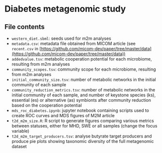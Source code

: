 # Diabetes metagenomic study

## File contents

* `western_diet.sbml`: seeds used for m2m analyses
* `metadata.csv`: metadata file obtained from MICOM article (see `recent.csv` in [https://github.com/micom-dev/paper/tree/master/data](https://github.com/micom-dev/paper/tree/master/data))
* `addedvalue.tsv`: metabolic cooperation potential for each microbiome, resulting from m2m analyses
* `community_scopes.tsv`: community scope for each microbiome, resulting from m2m analyses
* `initial_community_size.tsv`: number of metabolic networks in the initial community of each sample
* `community_reduction_metrics.tsv`: number of metabolic networks in the initial community of each sample, and number of keystone species (ks), essential (es) or alternative (as) symbionts after community reduction based on the cooperation potential
* `mds_roc_diabetes.ipynb`: jupyter notebook containing scripts used to create ROC curves and MDS figures of M2M article
* `t2d_m2m_size.R`: R script to generate figures comparing various metrics between statuses, either for MHD, SWE or all samples (change the focus variable)
* `t2d_m2m_target_producers.tsv`: analyse butyrate target producers and produce pie plots showing taxonomic diversity of the full metagenomic dataset